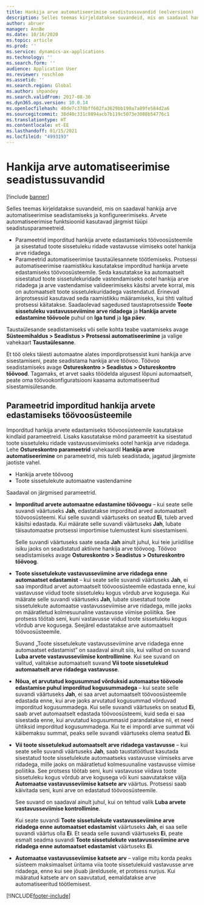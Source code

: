 ```yaml
---
title: Hankija arve automatiseerimise seadistussuvandid (eelversioon)
description: Selles teemas kirjeldatakse suvandeid, mis on saadaval hankija arve automatiseerimise seadistamiseks ja konfigureerimiseks.
author: abruer
manager: AnnBe
ms.date: 10/16/2020
ms.topic: article
ms.prod: ''
ms.service: dynamics-ax-applications
ms.technology: ''
ms.search.form: ''
audience: Application User
ms.reviewer: roschlom
ms.assetid: ''
ms.search.region: Global
ms.author: shpandey
ms.search.validFrom: 2017-08-30
ms.dyn365.ops.version: 10.0.14
ms.openlocfilehash: 40de7c378bff602fa3629bb190a7a89fe584d2a6
ms.sourcegitcommit: 38d40c331c8894acb7b119c5073e3088b54776c1
ms.translationtype: HT
ms.contentlocale: et-EE
ms.lasthandoff: 01/15/2021
ms.locfileid: "4993193"
---
```

# <a name="setup-options-for-vendor-invoice-automation"></a>Hankija arve automatiseerimise seadistussuvandid

[!include [banner](../includes/banner.md)]

Selles teemas kirjeldatakse suvandeid, mis on saadaval hankija arve automatiseerimise seadistamiseks ja konfigureerimiseks. Arvete automatiseerimise funktsioonid kasutavad järgmist tüüpi seadistusparameetreid.

- Parameetrid imporditud hankija arvete edastamiseks töövoosüsteemile ja sisestatud toote sissetuleku ridade vastavusse viimiseks ootel hankija arve ridadega.
- Parameetrid automatiseerimise taustaülesannete töötlemiseks. Protsessi automatiseerimise raamistikku kasutatakse imporditud hankija arvete edastamiseks töövoosüsteemile. Seda kasutatakse ka automaatselt sisestatud toote sissetulekuridade vastendamiseks ootel hankija arve ridadega ja arve vastendamise valideerimiseks käsitsi arvete korral, mis on automaatselt toote sissetulekuridadega vastendatud. Erinevad äriprotsessid kasutavad seda raamistikku määramiseks, kui tihti valitud protsessi käitatakse. Saadaolevad sagedused taustaprotsesside **Toote sissetuleku vastavusseviimine arve ridadega** ja **Hankija arvete edastamine töövoole** puhul on **Iga tund** ja **Iga päev**.

Taustaülesande seadistamiseks või selle kohta teabe vaatamiseks avage **Süsteemihaldus \> Seadistus \> Protsessi automatiseerimine** ja valige vahekaart **Taustaülesanne**.

Et töö oleks täiesti automaatne alates impordiprotsessist kuni hankija arve sisestamiseni, peate seadistama hankija arve töövoo. Töövoo seadistamiseks avage **Ostureskontro > Seadistus > Ostureskontro töövood**. Tagamaks, et arvet saaks töödelda algusest lõpuni automaatselt, peate oma töövookonfiguratsiooni kaasama automatiseeritud sisestamisülesande.

## <a name="parameters-for-submitting-imported-vendor-invoices-to-the-workflow-system"></a>Parameetrid imporditud hankija arvete edastamiseks töövoosüsteemile

Imporditud hankija arvete edastamiseks töövoosüsteemile kasutatakse kindlaid parameetreid. Lisaks kasutatakse mõnd parameetrit ka sisestatud toote sissetuleku ridade vastavusseviimiseks ootel hankija arve ridadega. Lehe **Ostureskontro parameetrid** vahekaardil **Hankija arve automatiseerimine** on parameetrid, mis tuleb seadistada, jagatud järgmiste jaotiste vahel.

- Hankija arvete töövoog
- Toote sissetulekute automaatne vastendamine

Saadaval on järgmised parameetrid.

- **Imporditud arvete automaatne edastamine töövoogu** – kui seate selle suvandi väärtuseks **Jah**, edastatakse imporditud arved automaatselt töövoosüsteemi. Kui selle suvandi väärtuseks on seatud **Ei**, tuleb arved käsitsi edastada. Kui määrate selle suvandi väärtuseks **Jah**, lubate täisautomaatse protsessi importimise tulemustest kuni sisestamiseni.

    Selle suvandi väärtuseks saate seada **Jah** ainult juhul, kui teie juriidilise isiku jaoks on seadistatud aktiivne hankija arve töövoog. Töövoo seadistamiseks avage **Ostureskontro \> Seadistus \> Ostureskontro töövoog**.

- **Toote sissetulekute vastavusseviimine arve ridadega enne automaatset edastamist** – kui seate selle suvandi väärtuseks **Jah**, ei saa imporditud arvet automaatselt töövoosüsteemile edastada enne, kui vastavusse viidud toote sissetuleku kogus võrdub arve kogusega. Kui määrate selle suvandi väärtuseks **Jah**, lubate sisestatud toote sissetulekute automaatse vastavusseviimise arve ridadega, mille jaoks on määratletud kolmesuunaline vastavusse viimise poliitika. See protsess töötab seni, kuni vastavusse viidud toote sissetuleku kogus võrdub arve kogusega. Seejärel edastatakse arve automaatselt töövoosüsteemile.

    Suvand „Toote sissetulekute vastavusseviimine arve ridadega enne automaatset edastamist” on saadaval ainult siis, kui valitud on suvand **Luba arvete vastavusseviimise kontrollimine**. Kui see suvand on valitud, valitakse automaatselt suvand **Vii toote sissetulekud automaatselt arve ridadega vastavusse**.

- **Nõua, et arvutatud kogusummad võrduksid automaatse töövoole edastamise puhul imporditud kogusummadega** – kui seate selle suvandi väärtuseks **Jah**, ei saa arvet automaatselt töövoosüsteemile edastada enne, kui arve jaoks arvutatud kogusummad võrduvad imporditud kogusummadega. Kui selle suvandi väärtuseks on seatud **Ei**, saab arvet automaatselt edastada töövoosüsteemi, kuid seda ei saa sisestada enne, kui arvutatud kogusummasid parandatakse nii, et need ühtiksid imporditud kogusummadega. Kui te ei impordi arve summat või käibemaksu summat, peaks selle suvandi väärtuseks olema seatud **Ei**.
- **Vii toote sissetulekud automaatselt arve ridadega vastavusse** – kui seate selle suvandi väärtuseks **Jah**, saab taustatöötlust kasutada sisestatud toote sissetulekute automaatseks vastavusse viimiseks arve ridadega, mille jaoks on määratletud kolmesuunaline vastavusse viimise poliitika. See protsess töötab seni, kuni vastavusse viidava toote sissetuleku kogus võrdub arve kogusega või kuni saavutatakse välja **Automaatse vastavusseviimise katsete arv** väärtus. Protsessi saab käivitada seni, kuni arve on edastatud töövoosüsteemile.

    See suvand on saadaval ainult juhul, kui on tehtud valik **Luba arvete vastavusseviimise kontrollimine**.

    Kui seate suvandi **Toote sissetulekute vastavusseviimine arve ridadega enne automaatset edastamist** väärtuseks **Jah**, ei saa selle suvandi väärtus olla **Ei**. Et seada selle suvandi väärtuseks **Ei**, peate esmalt seadma suvandi **Toote sissetulekute vastavusseviimine arve ridadega enne automaatset edastamist** väärtuseks **Ei**.

- **Automaatse vastavusseviimise katsete arv** – valige mitu korda peaks süsteem maksimaalset üritama viia toote sissetulekuid vastavusse arve ridadega, enne kui see jõuab järeldusele, et protsess nurjus. Kui määratud katsete arv on saavutatud, eemaldatakse arve automatiseeritud töötlemisest.



[!INCLUDE[footer-include](../../includes/footer-banner.md)]